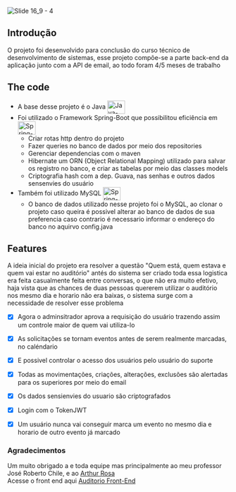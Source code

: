 ![Slide 16_9 - 4](https://user-images.githubusercontent.com/94193637/211572824-5c12ae2f-2ad9-44b2-8a5e-1ccbd71734d7.png)


## Introdução 
  O projeto foi desenvolvido para conclusão do curso técnico de desenvolvimento de sistemas, esse projeto compõe-se a parte back-end
da aplicação junto com a API de email, ao todo foram 4/5 meses de trabalho


## The code
- A base desse projeto é o Java <img align="center" alt="Java-Logo" height="30" width="40" src="https://cdn.jsdelivr.net/gh/devicons/devicon/icons/java/java-plain-wordmark.svg" title=Java /> 
- Foi utilizado o Framework Spring-Boot que possibilitou eficiência em<img align="center" alt="Spring-Logo" height="30" width="40" src="https://cdn.jsdelivr.net/gh/devicons/devicon/icons/spring/spring-original-wordmark.svg" title=Spring-Boot />
  - Criar rotas http dentro do projeto
  - Fazer queries no banco de dados por meio dos repositories
  - Gerenciar dependencias com o maven
  - Hibernate um ORN (Object Relational Mapping) utilizado para salvar os registro no banco, e criar as tabelas por meio das classes models
  - Criptografia hash com a dep. Guava, nas senhas e outros dados sensenvies do usuário
- Também foi utilizado MySQL <img align="center" alt="Spring-Logo" height="30" width="40" src="https://cdn.jsdelivr.net/gh/devicons/devicon/icons/mysql/mysql-original.svg" title=Spring-Boot />
  - O banco de dados utilizado nesse projeto foi o MySQL, ao clonar o projeto caso queira é possivel alterar ao banco de dados de sua preferencia caso contrario é necessario informar o endereço do banco no aquirvo config.java
    
    
## Features
A ideia inicial do projeto era resolver a questão "Quem está, quem estava e quem vai estar no auditório" antés do sistema ser criado toda essa logistica era feita casualmente feita entre conversas, o que não era muito efetivo, haja vista que as chances de duas pessoas quererem utilizar o auditório nos mesmo dia e horario não era baixas, o sistema surge com a necessidade de resolver esse problema

- [x] Agora o adminsitrador aprova a requisição do usuário trazendo assim um controle maior de quem vai utiliza-lo
- [x] As solicitações se tornam eventos antes de serem realmente marcadas, no caléndario
- [x] E possivel controlar o acesso dos usuários pelo usuário do suporte
- [x] Todas as movimentações, criações, alterações, exclusões são alertadas para os superiores por meio do email
- [x] Os dados sensienvies do usuario são criptografados
- [x] Login com o TokenJWT
- [x] Um usuário nunca vai conseguir marca um evento no mesmo dia e horario de outro evento já marcado

  
  
### Agradecimentos
  Um muito obrigado a e toda equipe mas principalmente ao meu professor José Roberto Chile, e ao <a href="">Arthur Rosa</a><br/> 
  Acesse o front end aqui <a href="">Auditorio Front-End</a>
